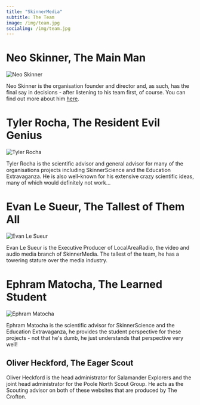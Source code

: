 ```yaml
---
title: "SkinnerMedia"
subtitle: The Team
image: /img/team.jpg
socialimg: /img/team.jpg
---
```


# Neo Skinner, The Main Man

![Neo Skinner](/img/neo.jpg)

Neo Skinner is the organisation founder and director and, as such, has the final say in decisions - after listening to his team first, of course. You can find out more about him [here](https://neoski.tk/about/).

# Tyler Rocha, The Resident Evil Genius

![Tyler Rocha](/img/tyler.png)

Tyler Rocha is the scientific advisor and general advisor for many of the organisations projects including SkinnerScience and the Education Extravaganza. He is also well-known for his extensive crazy scientific ideas, many of which would definitely not work...

# Evan Le Sueur, The Tallest of Them All

![Evan Le Sueur](https://pbs.twimg.com/profile_images/1517516442366877696/6iS2viQy_400x400.jpg)

Evan Le Sueur is the Executive Producer of LocalAreaRadio, the video and audio media branch of SkinnerMedia. The tallest of the team, he has a towering stature over the media industry.

# Ephram Matocha, The Learned Student

![Ephram Matocha](/img/ephram.jpg)

Ephram Matocha is the scientific advisor for SkinnerScience and the Education Extravaganza, he provides the student perspective for these projects - not that he's dumb, he just understands that perspective very well!

## Oliver Heckford, The Eager Scout

Oliver Heckford is the head administrator for Salamander Explorers and the joint head administrator for the Poole North Scout Group. He acts as the Scouting advisor on both of these websites that are produced by The Crofton.
